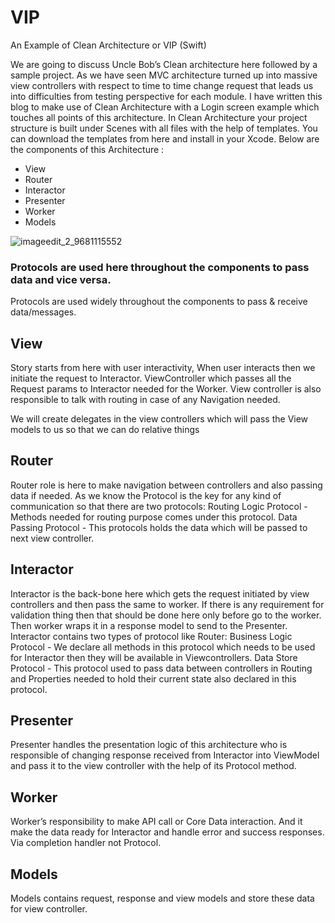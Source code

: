 # VIP
An Example of Clean Architecture or VIP (Swift)

We are going to discuss Uncle Bob’s Clean architecture here followed by a sample project.
As we have seen MVC architecture turned up into massive view controllers with respect to time to time change request that leads us into difficulties from testing perspective for each module.
I have written this blog to make use of Clean Architecture with a Login screen example which touches all points of this architecture.
In Clean Architecture your project structure is built under Scenes with all files with the help of templates. You can download the templates from here and install in your Xcode. 
Below are the components of this Architecture :
* View
* Router
* Interactor
* Presenter
* Worker
* Models

![imageedit_2_9681115552](https://user-images.githubusercontent.com/5277297/60242511-716cfc00-98d3-11e9-8e1f-709230093433.png)

### Protocols are used here throughout the components to pass data and vice versa.
Protocols are used widely throughout the components to pass & receive data/messages.
## View
Story starts from here with user interactivity, When user interacts then we initiate the request to Interactor.
ViewController which passes all the Request params to Interactor needed for the Worker. 
View controller is also responsible to talk with routing in case of any Navigation needed.

We will create delegates in the view controllers which will pass the View models to us so that we can do relative things
## Router
Router role is here to make navigation between controllers and also passing data if needed. 
As we know the Protocol is the key for any kind of communication so that there are two protocols:
Routing Logic Protocol - Methods needed for routing purpose comes under this protocol.
Data Passing Protocol - This protocols holds the data which will be passed to next view controller.

## Interactor
Interactor is the back-bone here which gets the request initiated by view controllers and then pass the same to worker.
If there is any requirement for validation thing then that should be done here only before go to the worker. Then worker wraps it in a response model to send to the Presenter.
Interactor contains two types of protocol like Router:
Business Logic Protocol - We declare all methods in this protocol which needs to be used for Interactor then they will be available in Viewcontrollers.
Data Store Protocol - This protocol used to pass data between controllers in Routing and Properties needed to hold their current state also declared in this protocol.

## Presenter
Presenter handles the presentation logic of this architecture who is responsible of changing response received from Interactor into ViewModel and pass it to the view controller with the help of its Protocol method.

## Worker
Worker’s responsibility to make API call or Core Data interaction. And it make the data ready for Interactor and handle error and success responses. Via completion handler not Protocol.

## Models
Models contains request, response and view models and store these data for view controller.

